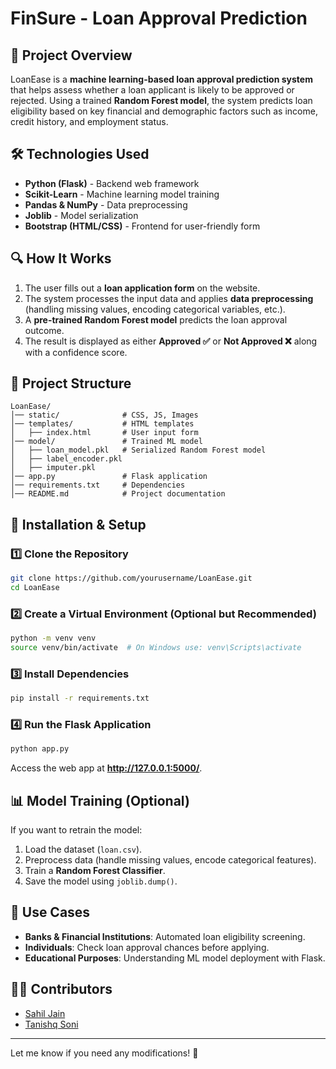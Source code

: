 # FinSure - Loan Approval Prediction

## 🚀 Project Overview
LoanEase is a **machine learning-based loan approval prediction system** that helps assess whether a loan applicant is likely to be approved or rejected. Using a trained **Random Forest model**, the system predicts loan eligibility based on key financial and demographic factors such as income, credit history, and employment status.

## 🛠️ Technologies Used
- **Python (Flask)** - Backend web framework
- **Scikit-Learn** - Machine learning model training
- **Pandas & NumPy** - Data preprocessing
- **Joblib** - Model serialization
- **Bootstrap (HTML/CSS)** - Frontend for user-friendly form

## 🔍 How It Works
1. The user fills out a **loan application form** on the website.
2. The system processes the input data and applies **data preprocessing** (handling missing values, encoding categorical variables, etc.).
3. A **pre-trained Random Forest model** predicts the loan approval outcome.
4. The result is displayed as either **Approved ✅** or **Not Approved ❌** along with a confidence score.

## 📂 Project Structure
```
LoanEase/
│── static/              # CSS, JS, Images
│── templates/           # HTML templates
│   ├── index.html       # User input form
│── model/               # Trained ML model
│   ├── loan_model.pkl   # Serialized Random Forest model
│   ├── label_encoder.pkl
│   ├── imputer.pkl
│── app.py               # Flask application
│── requirements.txt     # Dependencies
│── README.md            # Project documentation
```

## 📌 Installation & Setup
### 1️⃣ Clone the Repository
```sh
git clone https://github.com/yourusername/LoanEase.git
cd LoanEase
```

### 2️⃣ Create a Virtual Environment (Optional but Recommended)
```sh
python -m venv venv
source venv/bin/activate  # On Windows use: venv\Scripts\activate
```

### 3️⃣ Install Dependencies
```sh
pip install -r requirements.txt
```

### 4️⃣ Run the Flask Application
```sh
python app.py
```
Access the web app at **http://127.0.0.1:5000/**.

## 📊 Model Training (Optional)
If you want to retrain the model:
1. Load the dataset (`loan.csv`).
2. Preprocess data (handle missing values, encode categorical features).
3. Train a **Random Forest Classifier**.
4. Save the model using `joblib.dump()`.

## 🎯 Use Cases
- **Banks & Financial Institutions**: Automated loan eligibility screening.
- **Individuals**: Check loan approval chances before applying.
- **Educational Purposes**: Understanding ML model deployment with Flask.

## 👨‍💻 Contributors
- [Sahil Jain](https://github.com/sahilj4in)
- [Tanishq Soni](https://github.com/Tanishq-07)
---
Let me know if you need any modifications! 🚀

